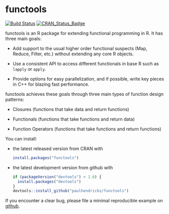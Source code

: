 <!-- README.md is generated from README.Rmd. Please edit that file -->
functools
=========

[![Build Status](https://travis-ci.org/paulhendricks/functools.png?branch=master)](https://travis-ci.org/paulhendricks/functools) [![CRAN\_Status\_Badge](http://www.r-pkg.org/badges/version/functools)](http://cran.r-project.org/package=functools)

functools is an R package for extending functional programming in R. It has three main goals:

-   Add support to the usual higher order functional suspects (Map, Reduce, Filter, etc.) without extending any core R objects.

-   Use a consistent API to access different functionals in base R such as `lapply` or `apply`.

-   Provide options for easy parallelization, and if possible, write key pieces in C++ for blazing fast performance.

functools achieves these goals through three main types of function design patterns:

-   Closures (functions that take data and return functions)

-   Functionals (functions that take functions and return data)

-   Function Operators (functions that take functions and return functions)

You can install:

-   the latest released version from CRAN with

    ``` r
    install.packages("functools")
    ```

-   the latest development version from github with

    ``` r
    if (packageVersion("devtools") < 1.6) {
      install.packages("devtools")
    }
    devtools::install_github("paulhendricks/functools")
    ```

If you encounter a clear bug, please file a minimal reproducible example on [github](https://github.com/paulhendricks/functools/issues).
